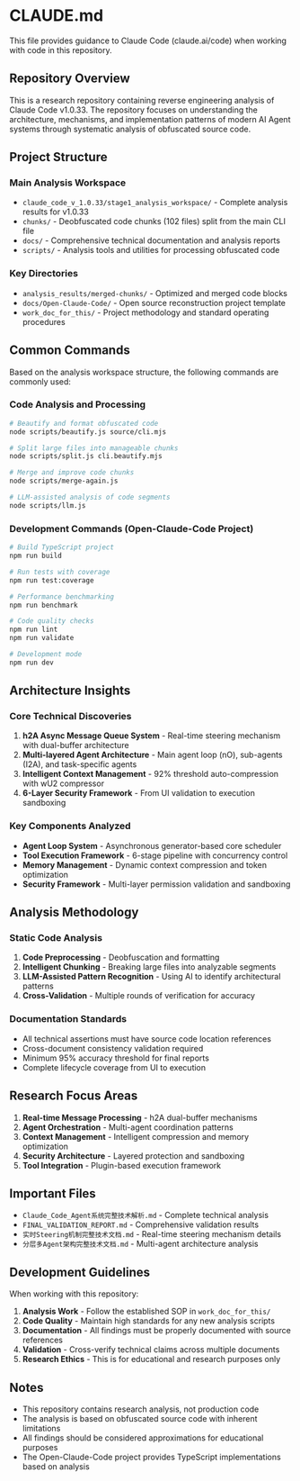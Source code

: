 # CLAUDE.md

This file provides guidance to Claude Code (claude.ai/code) when working with code in this repository.

## Repository Overview

This is a research repository containing reverse engineering analysis of Claude Code v1.0.33. The repository focuses on understanding the architecture, mechanisms, and implementation patterns of modern AI Agent systems through systematic analysis of obfuscated source code.

## Project Structure

### Main Analysis Workspace
- `claude_code_v_1.0.33/stage1_analysis_workspace/` - Complete analysis results for v1.0.33
- `chunks/` - Deobfuscated code chunks (102 files) split from the main CLI file
- `docs/` - Comprehensive technical documentation and analysis reports
- `scripts/` - Analysis tools and utilities for processing obfuscated code

### Key Directories
- `analysis_results/merged-chunks/` - Optimized and merged code blocks
- `docs/Open-Claude-Code/` - Open source reconstruction project template
- `work_doc_for_this/` - Project methodology and standard operating procedures

## Common Commands

Based on the analysis workspace structure, the following commands are commonly used:

### Code Analysis and Processing
```bash
# Beautify and format obfuscated code
node scripts/beautify.js source/cli.mjs

# Split large files into manageable chunks
node scripts/split.js cli.beautify.mjs

# Merge and improve code chunks
node scripts/merge-again.js

# LLM-assisted analysis of code segments
node scripts/llm.js
```

### Development Commands (Open-Claude-Code Project)
```bash
# Build TypeScript project
npm run build

# Run tests with coverage
npm run test:coverage

# Performance benchmarking
npm run benchmark

# Code quality checks
npm run lint
npm run validate

# Development mode
npm run dev
```

## Architecture Insights

### Core Technical Discoveries

1. **h2A Async Message Queue System** - Real-time steering mechanism with dual-buffer architecture
2. **Multi-layered Agent Architecture** - Main agent loop (nO), sub-agents (I2A), and task-specific agents
3. **Intelligent Context Management** - 92% threshold auto-compression with wU2 compressor
4. **6-Layer Security Framework** - From UI validation to execution sandboxing

### Key Components Analyzed

- **Agent Loop System** - Asynchronous generator-based core scheduler
- **Tool Execution Framework** - 6-stage pipeline with concurrency control
- **Memory Management** - Dynamic context compression and token optimization
- **Security Framework** - Multi-layer permission validation and sandboxing

## Analysis Methodology

### Static Code Analysis
1. **Code Preprocessing** - Deobfuscation and formatting
2. **Intelligent Chunking** - Breaking large files into analyzable segments
3. **LLM-Assisted Pattern Recognition** - Using AI to identify architectural patterns
4. **Cross-Validation** - Multiple rounds of verification for accuracy

### Documentation Standards
- All technical assertions must have source code location references
- Cross-document consistency validation required
- Minimum 95% accuracy threshold for final reports
- Complete lifecycle coverage from UI to execution

## Research Focus Areas

1. **Real-time Message Processing** - h2A dual-buffer mechanisms
2. **Agent Orchestration** - Multi-agent coordination patterns  
3. **Context Management** - Intelligent compression and memory optimization
4. **Security Architecture** - Layered protection and sandboxing
5. **Tool Integration** - Plugin-based execution framework

## Important Files

- `Claude_Code_Agent系统完整技术解析.md` - Complete technical analysis
- `FINAL_VALIDATION_REPORT.md` - Comprehensive validation results
- `实时Steering机制完整技术文档.md` - Real-time steering mechanism details
- `分层多Agent架构完整技术文档.md` - Multi-agent architecture analysis

## Development Guidelines

When working with this repository:

1. **Analysis Work** - Follow the established SOP in `work_doc_for_this/`
2. **Code Quality** - Maintain high standards for any new analysis scripts
3. **Documentation** - All findings must be properly documented with source references
4. **Validation** - Cross-verify technical claims across multiple documents
5. **Research Ethics** - This is for educational and research purposes only

## Notes

- This repository contains research analysis, not production code
- The analysis is based on obfuscated source code with inherent limitations
- All findings should be considered approximations for educational purposes
- The Open-Claude-Code project provides TypeScript implementations based on analysis
